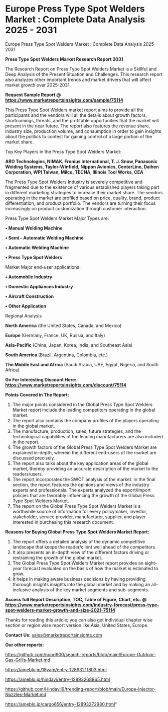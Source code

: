 # Europe Press Type Spot Welders Market : Complete Data Analysis 2025 - 2031
Europe Press Type Spot Welders Market : Complete Data Analysis 2025 - 2031

<strong>Press Type Spot Welders Market Research Report 2031</strong>

The Research Report on Press Type Spot Welders Market is a Skillful and Deep Analysis of the Present Situation and Challenges. This research report also analyzes other important trends and market drivers that will affect market growth over 2025-2031.

<strong>Request Sample Report @ <a href=https://www.marketreportsinsights.com/sample/75114>https://www.marketreportsinsights.com/sample/75114</a></strong>

This Press Type Spot Welders market report aims to provide all the participants and the vendors will all the details about growth factors, shortcomings, threats, and the profitable opportunities that the market will present in the near future. The report also features the revenue share, industry size, production volume, and consumption in order to gain insights about the politics to contest for gaining control of a large portion of the market share.

Top Key Players in the Press Type Spot Welders Market:

<strong>ARO Technologies, NIMAK, Fronius International, T. J. Snow, Panasonic Welding Systems, Taylor-Winfield, Nippon Avionics, CenterLine, Daihen Corporation, WPI Taiwan, Milco, TECNA, Illinois Tool Works, CEA</strong>

The Press Type Spot Welders Industry is severely competitive and fragmented due to the existence of various established players taking part in different marketing strategies to increase their market share. The vendors operating in the market are profiled based on price, quality, brand, product differentiation, and product portfolio. The vendors are turning their focus increasingly on product customization through customer interaction.

Press Type Spot Welders Market Major Types are:

<strong>• Manual Welding Machine

• Semi - Automatic Welding Machine

• Automatic Welding Machine

• Press Type Spot Welders</strong>

Market Major end-user applications :

<strong>• Automobile Industry

• Domestic Appliances Industry

• Aircraft Construction

• Other Application</strong>

Regional Analysis

</u><strong><b>North America</b></strong> (the United States, Canada, and Mexico)

<strong><b>Europe </b></strong>(Germany, France, UK, Russia, and Italy)

<strong><b>Asia-Pacific</b></strong> (China, Japan, Korea, India, and Southeast Asia)

<strong><b>South America</b></strong> (Brazil, Argentina, Colombia, etc.)

<strong><b>The Middle East and Africa</b></strong> (Saudi Arabia, UAE, Egypt, Nigeria, and South Africa)

<strong>Go For Interesting Discount Here: <a href=https://www.marketreportsinsights.com/discount/75114>https://www.marketreportsinsights.com/discount/75114</a></strong>

<strong>Points Covered in The Report:</strong>
<ol>
  <li>The major points considered in the Global Press Type Spot Welders Market report include the leading competitors operating in the global market.</li>
  <li>The report also contains the company profiles of the players operating in the global market.</li>
  <li>The manufacture, production, sales, future strategies, and the technological capabilities of the leading manufacturers are also included in the report.</li>
  <li>The growth factors of the Global Press Type Spot Welders Market are explained in-depth, wherein the different end-users of the market are discussed precisely.</li>
  <li>The report also talks about the key application areas of the global market, thereby providing an accurate description of the market to the readers/users.</li>
  <li>The report incorporates the SWOT analysis of the market. In the final section, the report features the opinions and views of the industry experts and professionals. The experts analyzed the export/import policies that are favorably influencing the growth of the Global Press Type Spot Welders Market.</li>
  <li>The report on the Global Press Type Spot Welders Market is a worthwhile source of information for every policymaker, investor, stakeholder, service provider, manufacturer, supplier, and player interested in purchasing this research document.</li>
</ol>
<strong>Reasons for Buying Global Press Type Spot Welders Market Report:</strong>

<ol>
  <li>The report offers a detailed analysis of the dynamic competitive landscape that keeps the reader/client well ahead of the competitors.</li>
  <li>It also presents an in-depth view of the different factors driving or restraining the growth of the global market.</li>
  <li>The Global Press Type Spot Welders Market report provides an eight-year forecast evaluated on the basis of how the market is estimated to grow.</li>
  <li>It helps in making aware business decisions by having providing thorough insights insights into the global market and by making an all-inclusive analysis of the key market segments and sub-segments.</li>
</ol>
<strong>Access full Report Description, TOC, Table of Figure, Chart, etc. @ <a href=https://www.marketreportsinsights.com/industry-forecast/press-type-spot-welders-market-growth-and-size-2021-75114>https://www.marketreportsinsights.com/industry-forecast/press-type-spot-welders-market-growth-and-size-2021-75114</a></strong>


Thanks for reading this article; you can also get individual chapter wise section or region wise report version like Asia, United States, Europe.

<strong>Contact Us:</strong>
sales@marketreportsinsights.com

<strong>Our other reports:</strong>

<a href=https://github.com/noori900/search-reports/blob/main/Europe-Outdoor-Gas-Grills-Market.md>https://github.com/noori900/search-reports/blob/main/Europe-Outdoor-Gas-Grills-Market.md</a>

<a href=https://ameblo.jp/18yam/entry-12893211803.html>https://ameblo.jp/18yam/entry-12893211803.html</a>

<a href=https://ameblo.jp/hindavi/entry-12893268865.html>https://ameblo.jp/hindavi/entry-12893268865.html</a>

<a href=https://github.com/Hindavii9/trending-report/blob/main/Europe-Injector-Nozzles-Market.md>https://github.com/Hindavii9/trending-report/blob/main/Europe-Injector-Nozzles-Market.md</a>

<a href=https://ameblo.jp/cargo656/entry-12893272980.html>https://ameblo.jp/cargo656/entry-12893272980.html</a>"
